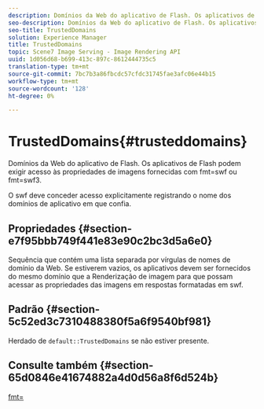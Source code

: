 ```yaml
---
description: Domínios da Web do aplicativo de Flash. Os aplicativos de Flash podem exigir acesso às propriedades de imagens fornecidas com fmt=swf ou fmt=swf3.
seo-description: Domínios da Web do aplicativo de Flash. Os aplicativos de Flash podem exigir acesso às propriedades de imagens fornecidas com fmt=swf ou fmt=swf3.
seo-title: TrustedDomains
solution: Experience Manager
title: TrustedDomains
topic: Scene7 Image Serving - Image Rendering API
uuid: 1d056d68-b699-413c-897c-8612444735c5
translation-type: tm+mt
source-git-commit: 7bc7b3a86fbcdc57cfdc31745fae3afc06e44b15
workflow-type: tm+mt
source-wordcount: '128'
ht-degree: 0%

---
```



# TrustedDomains{#trusteddomains}

Domínios da Web do aplicativo de Flash. Os aplicativos de Flash podem exigir acesso às propriedades de imagens fornecidas com fmt=swf ou fmt=swf3.

O swf deve conceder acesso explicitamente registrando o nome dos domínios de aplicativo em que confia.

## Propriedades {#section-e7f95bbb749f441e83e90c2bc3d5a6e0}

Sequência que contém uma lista separada por vírgulas de nomes de domínio da Web. Se estiverem vazios, os aplicativos devem ser fornecidos do mesmo domínio que a Renderização de imagem para que possam acessar as propriedades das imagens em respostas formatadas em swf.

## Padrão {#section-5c52ed3c7310488380f5a6f9540bf981}

Herdado de `default::TrustedDomains` se não estiver presente.

## Consulte também {#section-65d0846e41674882a4d0d56a8f6d524b}

[fmt=](../../../../../is-api/http-ref/image-serving-api-ref/c-http-protocol-reference/c-command-reference/r-is-http-fmt.md#reference-cdf10043423b45ba9fe15157fb3ae37a)
